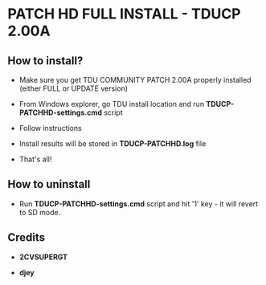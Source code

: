 # PATCH HD FULL INSTALL - TDUCP 2.00A

## How to install?

- Make sure you get TDU COMMUNITY PATCH 2.00A properly installed (either FULL or UPDATE version)

- From Windows explorer, go TDU install location and run **TDUCP-PATCHHD-settings.cmd** script

- Follow instructions

- Install results will be stored in **TDUCP-PATCHHD.log** file

- That's all!


## How to uninstall

- Run **TDUCP-PATCHHD-settings.cmd** script and hit '1' key - it will revert to SD mode.


## Credits

- **2CVSUPERGT**

- **djey**
